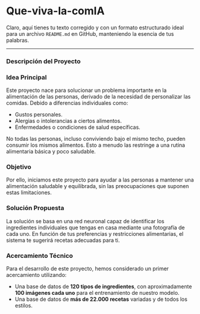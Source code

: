 # Que-viva-la-comIA
Claro, aquí tienes tu texto corregido y con un formato estructurado ideal para un archivo `README.md` en GitHub, manteniendo la esencia de tus palabras.

---

### **Descripción del Proyecto**

### Idea Principal
Este proyecto nace para solucionar un problema importante en la alimentación de las personas, derivado de la necesidad de personalizar las comidas. Debido a diferencias individuales como:
*   Gustos personales.
*   Alergias o intolerancias a ciertos alimentos.
*   Enfermedades o condiciones de salud específicas.

No todas las personas, incluso conviviendo bajo el mismo techo, pueden consumir los mismos alimentos. Esto a menudo las restringe a una rutina alimentaria básica y poco saludable.

### Objetivo
Por ello, iniciamos este proyecto para ayudar a las personas a mantener una alimentación saludable y equilibrada, sin las preocupaciones que suponen estas limitaciones.

### Solución Propuesta
La solución se basa en una red neuronal capaz de identificar los ingredientes individuales que tengas en casa mediante una fotografía de cada uno. En función de tus preferencias y restricciones alimentarias, el sistema te sugerirá recetas adecuadas para ti.

### Acercamiento Técnico
Para el desarrollo de este proyecto, hemos considerado un primer acercamiento utilizando:
*   Una base de datos de **120 tipos de ingredientes**, con aproximadamente **100 imágenes cada uno** para el entrenamiento de nuestro modelo.
*   Una base de datos de **más de 22.000 recetas** variadas y de todos los estilos.
